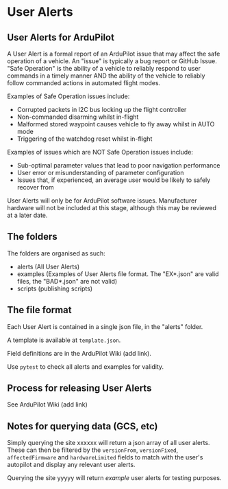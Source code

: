 # User Alerts
## User Alerts for ArduPilot

A User Alert is a formal report of an ArduPilot issue that may affect the safe operation of a vehicle. An "issue" is typically a bug report or GitHub Issue. "Safe Operation" is the ability of a vehicle to reliably respond to user commands in a timely manner AND the ability of the vehicle to reliably follow commanded actions in automated flight modes.

Examples of Safe Operation issues include:
- Corrupted packets in I2C bus locking up the flight controller
- Non-commanded disarming whilst in-flight
- Malformed stored waypoint causes vehicle to fly away whilst in AUTO mode
- Triggering of the watchdog reset whilst in-flight

Examples of issues which are NOT Safe Operation issues include:
- Sub-optimal parameter values that lead to poor navigation performance
- User error or misunderstanding of parameter configuration
- Issues that, if experienced, an average user would be likely to safely recover from

User Alerts will only be for ArduPilot software issues. Manufacturer hardware will not be included at this stage, although this may be reviewed at a later date.

## The folders

The folders are organised as such:

 - alerts (All User Alerts)
 - examples (Examples of User Alerts file format. The "EX\*.json" are valid files, the "BAD\*.json" are not valid)
 - scripts (publishing scripts)

## The file format

Each User Alert is contained in a single json file, in the "alerts" folder.

A template is available at ``template.json``.

Field definitions are in the ArduPilot Wiki (add link).

Use ``pytest`` to check all alerts and examples for validity.

## Process for releasing User Alerts

See ArduPilot Wiki (add link)

## Notes for querying data (GCS, etc)

Simply querying the site xxxxxx will return a json array of all user alerts.
These can then be filtered by the ``versionFrom``, ``versionFixed``,
``affectedFirmware`` and ``hardwareLimited`` fields to match with the
user's autopilot and display any relevant user alerts.

Querying the site yyyyy will return *example* user alerts for testing purposes.



